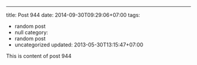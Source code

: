 ---
title: Post 944
date: 2014-09-30T09:29:06+07:00
tags:
  - random post
  - null
category:
  - random post
  - uncategorized
updated: 2013-05-30T13:15:47+07:00

This is content of post 944
